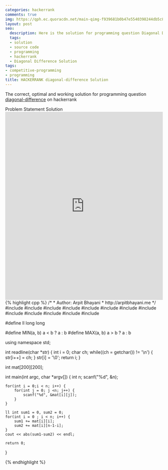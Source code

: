 ```yaml
---
categories: hackerrank
comments: true
img: https://qph.ec.quoracdn.net/main-qimg-f939681b0b47e5540398244db5c8966f?convert_to_webp=true
layout: post
seo:
  description: Here is the solution for programming question Diagonal Difference on hackerrank
  tags:
  - solution
  - source code
  - programming
  - hackerrank
  - Diagonal Difference Solution
tags:
- competitive-programming
- programming
title: HACKERRANK diagonal-difference Solution
---
```

The correct, optimal and working solution for programming question [diagonal-difference](https://www.hackerrank.com/challenges/diagonal-difference) on hackerrank

<div class="ui secondary pointing large menu">
  <a class="grey item" data-tab="problem-statement">
    Problem Statement
  </a>
  <a class="active item grey" data-tab="solution">
    Solution
  </a>
</div>
<div class="ui bottom attached tab" data-tab="problem-statement">
    <iframe src="https://www.hackerrank.com/challenges/diagonal-difference" width="100%" height="600px" style="overflow: scroll; border: none;"></iframe>
</div>
<div class="ui bottom attached active tab" data-tab="solution">
{% highlight cpp %}
/*
 *  Author: Arpit Bhayani
 *  http://arpitbhayani.me
 */
#include <cmath>
#include <cstdio>
#include <cstdlib>
#include <climits>
#include <deque>
#include <iostream>
#include <list>
#include <limits>
#include <map>
#include <queue>
#include <set>
#include <stack>
#include <vector>

#define ll long long

#define MIN(a, b) a < b ? a : b
#define MAX(a, b) a > b ? a : b

using namespace std;

int readline(char *str) {
    int i = 0;
    char ch;
    while((ch = getchar()) != '\n') {
        str[i++] = ch;
    }
    str[i] = '\0';
    return i;
}

int mat[200][200];

int main(int argc, char *argv[]) {
    int n;
    scanf("%d", &n);

    for(int i = 0;i < n; i++) {
        for(int j = 0; j <n; j++) {
            scanf("%d", &mat[i][j]);
        }
    }

    ll int sum1 = 0, sum2 = 0;
    for(int i = 0 ; i < n; i++) {
        sum1 += mat[i][i];
        sum2 += mat[i][n-1-i];
    }
    cout << abs(sum1-sum2) << endl;

    return 0;
}

{% endhighlight %}
</div>
